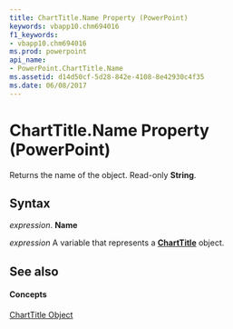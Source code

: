 ```yaml
---
title: ChartTitle.Name Property (PowerPoint)
keywords: vbapp10.chm694016
f1_keywords:
- vbapp10.chm694016
ms.prod: powerpoint
api_name:
- PowerPoint.ChartTitle.Name
ms.assetid: d14d50cf-5d28-842e-4108-8e42930c4f35
ms.date: 06/08/2017
---
```



# ChartTitle.Name Property (PowerPoint)

Returns the name of the object. Read-only **String**.


## Syntax

 _expression_. **Name**

 _expression_ A variable that represents a **[ChartTitle](charttitle-object-powerpoint.md)** object.


## See also


#### Concepts


[ChartTitle Object](charttitle-object-powerpoint.md)

